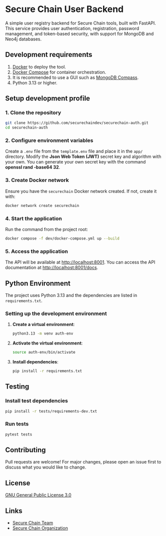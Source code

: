 # Secure Chain User Backend

A simple user registry backend for Secure Chain tools, built with FastAPI. This service provides user authentication, registration, password management, and token-based security, with support for MongoDB and Neo4j databases.

## Development requirements

1. [Docker](https://www.docker.com/) to deploy the tool.
2. [Docker Compose](https://docs.docker.com/compose/) for container orchestration.
3. It is recommended to use a GUI such as [MongoDB Compass](https://www.mongodb.com/en/products/compass).
4. Python 3.13 or higher.

## Setup development profile

### 1. Clone the repository
```bash
git clone https://github.com/securechaindev/securechain-auth.git
cd securechain-auth
```

### 2. Configure environment variables
Create a `.env` file from the `template.env` file and place it in the `app/` directory. Modify the **Json Web Token (JWT)** secret key and algorithm with your own. You can generate your own secret key with the command **openssl rand -base64 32**.

### 3. Create Docker network
Ensure you have the `securechain` Docker network created. If not, create it with:
```bash
docker network create securechain
```

### 4. Start the application
Run the command from the project root:
```bash
docker compose -f dev/docker-compose.yml up --build
```

### 5. Access the application
The API will be available at [http://localhost:8001](http://localhost:8002). You can access the API documentation at [http://localhost:8001/docs](http://localhost:8002/docs).

## Python Environment
The project uses Python 3.13 and the dependencies are listed in `requirements.txt`.

### Setting up the development environment

1. **Create a virtual environment**:
   ```bash
   python3.13 -m venv auth-env
   ```

2. **Activate the virtual environment**:
   ```bash
   source auth-env/bin/activate
   ```

3. **Install dependencies**:
   ```bash
   pip install -r requirements.txt
   ```

## Testing

### Install test dependencies
```bash
pip install -r tests/requirements-dev.txt
```

### Run tests
```bash
pytest tests
```

## Contributing
Pull requests are welcome! For major changes, please open an issue first to discuss what you would like to change.

## License
[GNU General Public License 3.0](https://www.gnu.org/licenses/gpl-3.0.html)

## Links
- [Secure Chain Team](mailto:hi@securechain.dev)
- [Secure Chain Organization](https://github.com/securechaindev)